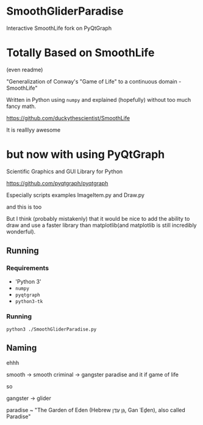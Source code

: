 # SmoothGliderParadise
Interactive SmoothLife fork on PyQtGraph

# Totally Based on SmoothLife
(even readme)

"Generalization of Conway's "Game of Life" to a continuous domain - SmoothLife"

Written in Python using `numpy` and explained (hopefully) without too much fancy math.

https://github.com/duckythescientist/SmoothLife

It is realllyy awesome

# but now with using PyQtGraph
Scientific Graphics and GUI Library for Python

https://github.com/pyqtgraph/pyqtgraph

Especially scripts examples ImageItem.py and Draw.py

and this is too

But I think (probably mistakenly) that it would be nice to add the ability to draw and use a faster library than matplotlib(and matplotlib is still incredibly wonderful).

## Running

### Requirements

* 'Python 3'
* `numpy`
* `pyqtgraph`
* `python3-tk`


### Running

`python3 ./SmoothGliderParadise.py`



## Naming

ehhh


smooth -> smooth criminal -> gangster paradise and it if game of life

so

gangster -> glider

paradise ~ "The Garden of Eden (Hebrew גַּן עֵדֶן, Gan ʿEḏen), also called Paradise" 
